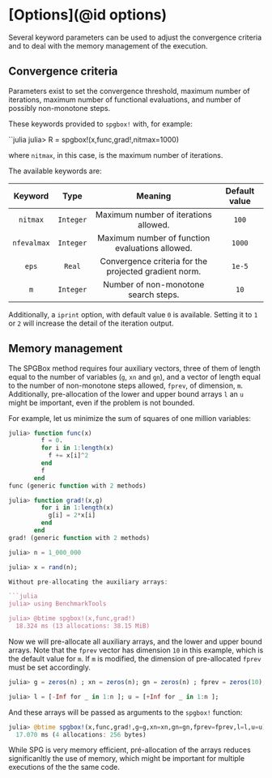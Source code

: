 # [Options](@id options)

Several keyword parameters can be used to adjust the convergence
criteria and to deal with the memory management of the execution.  

## Convergence criteria

Parameters exist to set the convergence threshold, maximum number of
iterations, maximum number of functional evaluations, and number of
possibly non-monotone steps.

These keywords provided to `spgbox!` with, for example:

``julia
julia> R = spgbox!(x,func,grad!,nitmax=1000)


where `nitmax`, in this case, is the maximum number of iterations.

The available keywords are:

| Keyword       | Type          |Meaning        | Default value  |
|:-------------:|:-------------:|:-------------:|:--------------:|
| `nitmax`      | `Integer` | Maximum number of iterations allowed. | `100` |
| `nfevalmax`   | `Integer` | Maximum number of function evaluations allowed. | `1000` |
| `eps`         | `Real` | Convergence criteria for the projected gradient norm. | `1e-5` |
| `m`           | `Integer` | Number of non-monotone search steps.  | `10` |

Additionally, a `iprint` option, with default value `0` is available.
Setting it to `1` or `2` will increase the detail of the iteration
output. 

## Memory management 

The SPGBox method requires four auxiliary vectors, three of them of
length equal to the number of variables (`g`, `xn` and `gn`), 
and a vector of length equal to
the number of non-monotone steps allowed, `fprev`, of dimension, `m`. 
Additionally, pre-allocation of the lower and upper bound arrays `l` an
`u` might be important, even if the problem is not bounded. 

For example, let us minimize the sum of squares of one million 
variables:

```julia
julia> function func(x)
         f = 0.
         for i in 1:length(x)
           f += x[i]^2
         end
         f
       end
func (generic function with 2 methods)

julia> function grad!(x,g)
         for i in 1:length(x)
           g[i] = 2*x[i]
         end
       end
grad! (generic function with 2 methods)

julia> n = 1_000_000

julia> x = rand(n);

Without pre-allocating the auxiliary arrays:

```julia
julia> using BenchmarkTools

julia> @btime spgbox!(x,func,grad!)
  18.324 ms (13 allocations: 38.15 MiB)

```

Now we will pre-allocate all auxiliary arrays, and the lower and upper
bound arrays. Note that the `fprev` vector has dimension `10` in this
example, which is the default value for `m`. If `m` is modified, the
dimension of pre-allocated `fprev` must be set accordingly.

```julia
julia> g = zeros(n) ; xn = zeros(n); gn = zeros(n) ; fprev = zeros(10);

julia> l = [-Inf for _ in 1:n ]; u = [+Inf for _ in 1:n ];

```
And these arrays will be passed as arguments to the `spgbox!` function:

```julia
julia> @btime spgbox!(x,func,grad!,g=g,xn=xn,gn=gn,fprev=fprev,l=l,u=u)
  17.070 ms (4 allocations: 256 bytes)

```

While SPG is very memory efficient, pré-allocation of the arrays reduces
significanltly the use of memory, which might be important for multiple
executions of the the same code.



